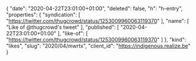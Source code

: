 {
  "date": "2020-04-22T23:01:00+01:00",
  "deleted": false,
  "h": "h-entry",
  "properties": {
    "syndication": [
      "https://twitter.com/thugcrowd/status/1253009960063119370"
    ],
    "name": [
      "Like of @thugcrowd's tweet"
    ],
    "published": [
      "2020-04-22T23:01:00+01:00"
    ],
    "like-of": [
      "https://twitter.com/thugcrowd/status/1253009960063119370"
    ]
  },
  "kind": "likes",
  "slug": "2020/04/mwrtx",
  "client_id": "https://indigenous.realize.be"
}

